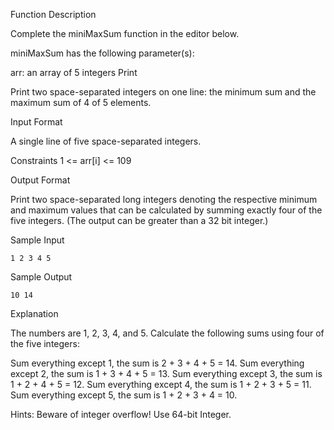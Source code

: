 Function Description

Complete the miniMaxSum function in the editor below.

miniMaxSum has the following parameter(s):

arr: an array of 5 integers
Print

Print two space-separated integers on one line: the minimum sum and the maximum sum of 4 of 5 elements.

Input Format

A single line of five space-separated integers.

Constraints
1 <= arr[i] <= 109

Output Format

Print two space-separated long integers denoting the respective minimum and maximum values that can be calculated by summing exactly four of the five integers. (The output can be greater than a 32 bit integer.)

Sample Input
````
1 2 3 4 5
````

Sample Output
````
10 14
````

Explanation

The numbers are 1, 2, 3, 4, and 5. Calculate the following sums using four of the five integers:

Sum everything except 1, the sum is 2 + 3 + 4 + 5 = 14.
Sum everything except 2, the sum is 1 + 3 + 4 + 5 = 13.
Sum everything except 3, the sum is 1 + 2 + 4 + 5 = 12.
Sum everything except 4, the sum is 1 + 2 + 3 + 5 = 11.
Sum everything except 5, the sum is 1 + 2 + 3 + 4 = 10.

Hints: Beware of integer overflow! Use 64-bit Integer.